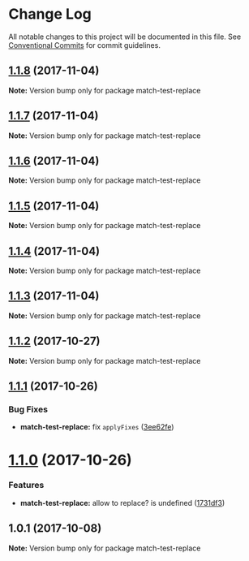 # Change Log

All notable changes to this project will be documented in this file.
See [Conventional Commits](https://conventionalcommits.org) for commit guidelines.

<a name="1.1.8"></a>
## [1.1.8](https://github.com/azu/nlp-pattern-match/compare/match-test-replace@1.1.7...match-test-replace@1.1.8) (2017-11-04)




**Note:** Version bump only for package match-test-replace

<a name="1.1.7"></a>
## [1.1.7](https://github.com/azu/nlp-pattern-match/compare/match-test-replace@1.1.6...match-test-replace@1.1.7) (2017-11-04)




**Note:** Version bump only for package match-test-replace

<a name="1.1.6"></a>
## [1.1.6](https://github.com/azu/nlp-pattern-match/compare/match-test-replace@1.1.5...match-test-replace@1.1.6) (2017-11-04)




**Note:** Version bump only for package match-test-replace

<a name="1.1.5"></a>
## [1.1.5](https://github.com/azu/nlp-pattern-match/compare/match-test-replace@1.1.4...match-test-replace@1.1.5) (2017-11-04)




**Note:** Version bump only for package match-test-replace

<a name="1.1.4"></a>
## [1.1.4](https://github.com/azu/nlp-pattern-match/compare/match-test-replace@1.1.3...match-test-replace@1.1.4) (2017-11-04)




**Note:** Version bump only for package match-test-replace

<a name="1.1.3"></a>
## [1.1.3](https://github.com/azu/nlp-pattern-match/compare/match-test-replace@1.1.2...match-test-replace@1.1.3) (2017-11-04)




**Note:** Version bump only for package match-test-replace

<a name="1.1.2"></a>
## [1.1.2](https://github.com/azu/nlp-pattern-match/compare/match-test-replace@1.1.1...match-test-replace@1.1.2) (2017-10-27)




**Note:** Version bump only for package match-test-replace

<a name="1.1.1"></a>
## [1.1.1](https://github.com/azu/nlp-pattern-match/compare/match-test-replace@1.1.0...match-test-replace@1.1.1) (2017-10-26)


### Bug Fixes

* **match-test-replace:** fix `applyFixes` ([3ee62fe](https://github.com/azu/nlp-pattern-match/commit/3ee62fe))




<a name="1.1.0"></a>
# [1.1.0](https://github.com/azu/nlp-pattern-match/compare/match-test-replace@1.0.1...match-test-replace@1.1.0) (2017-10-26)


### Features

* **match-test-replace:** allow to replace? is undefined ([1731df3](https://github.com/azu/nlp-pattern-match/commit/1731df3))




<a name="1.0.1"></a>
## 1.0.1 (2017-10-08)




**Note:** Version bump only for package match-test-replace
